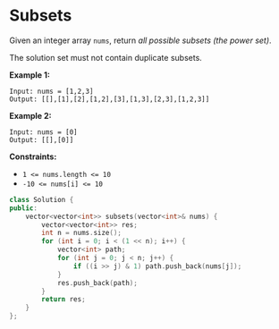# Subsets

Given an integer array `nums`, return *all possible subsets (the power set)*.

The solution set must not contain duplicate subsets.

 

**Example 1:**

```
Input: nums = [1,2,3]
Output: [[],[1],[2],[1,2],[3],[1,3],[2,3],[1,2,3]]
```

**Example 2:**

```
Input: nums = [0]
Output: [[],[0]]
```

 

**Constraints:**

- `1 <= nums.length <= 10`
- `-10 <= nums[i] <= 10`

```c++
class Solution {
public:
    vector<vector<int>> subsets(vector<int>& nums) {
        vector<vector<int>> res;
        int n = nums.size();
        for (int i = 0; i < (1 << n); i++) {
            vector<int> path;
            for (int j = 0; j < n; j++) {
                if ((i >> j) & 1) path.push_back(nums[j]);
            }
            res.push_back(path);
        }
        return res;
    }
};
```
